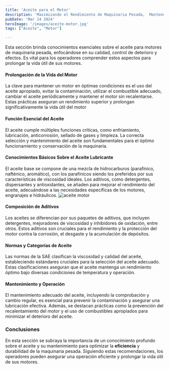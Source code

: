 ```yaml
---
title: 'Aceite para el Motor'
description: 'Maximizando el Rendimiento de Maquinaria Pesada,  Mantener calidad y control evita deterioro, extiende vida útil. Selección y manejo adecuados son cruciales'
pubDate: 'Mar 14 2024'
heroImage: '/images/aceite-motor.jpg'
tags: ["Aceite", "Motor"]

---
```


Esta sección brinda conocimientos esenciales sobre el aceite para motores de maquinaria pesada, enfocándose en su calidad, control de deterioro y efectos. Es vital para los operadores comprender estos aspectos para prolongar la vida útil de sus motores.

#### Prolongación de la Vida del Motor

La clave para mantener un motor en óptimas condiciones es el uso del aceite apropiado, evitar la contaminación, utilizar el combustible adecuado, cambiar el aceite periódicamente y mantener el motor sin recalentarse. Estas prácticas aseguran un rendimiento superior y prolongan significativamente la vida útil del motor

#### Función Esencial del Aceite

El aceite cumple múltiples funciones críticas, como enfriamiento, lubricación, anticorrosión, sellado de gases y limpieza. La correcta selección y mantenimiento del aceite son fundamentales para el óptimo funcionamiento y conservación de la maquinaria.

#### Conocimientos Básicos Sobre el Aceite Lubricante

El aceite base se compone de una mezcla de hidrocarburos (parafínico, nafténico, aromático), con los parafínicos siendo los preferidos por sus características de viscosidad ideales. Los aditivos, como detergentes, dispersantes y antioxidantes, se añaden para mejorar el rendimiento del aceite, adecuándose a las necesidades específicas de los motores, engranajes e hidráulicos.
![aceite motor](/images/aceite-motor-02.jpg)

#### Composición de Aditivos

Los aceites se diferencian por sus paquetes de aditivos, que incluyen detergentes, mejoradores de viscosidad y inhibidores de oxidación, entre otros. Estos aditivos son cruciales para el rendimiento y la protección del motor contra la corrosión, el desgaste y la acumulación de depósitos.

#### Normas y Categorías de Aceite

Las normas de la SAE clasifican la viscosidad y calidad del aceite, estableciendo estándares cruciales para la selección del aceite adecuado. Estas clasificaciones aseguran que el aceite mantenga un rendimiento óptimo bajo diversas condiciones de temperatura y operación.

#### Mantenimiento y Operación

El mantenimiento adecuado del aceite, incluyendo la comprobación y cambio regular, es esencial para prevenir la contaminación y asegurar una lubricación efectiva. Además, se destacan prácticas como la prevención del recalentamiento del motor y el uso de combustibles apropiados para minimizar el deterioro del aceite.

### Conclusiones

En esta sección se subraya la importancia de un conocimiento profundo sobre el aceite y su mantenimiento para optimizar la **eficiencia** y durabilidad de la maquinaria pesada. Siguiendo estas recomendaciones, los operadores pueden asegurar una operación eficiente y prolongar la vida útil de sus motores.